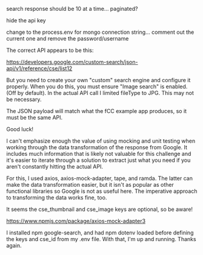 search response should be 10 at a time... paginated?

hide the api key

change to the process.env for mongo connection string... comment out the current one and remove the password/username





The correct API appears to be this:

https://developers.google.com/custom-search/json-api/v1/reference/cse/list12

But you need to create your own "custom" search engine and configure it properly. When you do this, you must ensure "Image search" is enabled. (Off by default). In the actual API call I limited fileType to JPG. This may not be necessary.

The JSON payload will match what the fCC example app produces, so it must be the same API.

Good luck!





I can't emphasize enough the value of using mocking and unit testing when working through the data transformation of the response from Google. It includes much information that is likely not valuable for this challenge and it's easier to iterate through a solution to extract just what you need if you aren't constantly hitting the actual API.

For this, I used axios, axios-mock-adapter, tape, and ramda. The latter can make the data transformation easier, but it isn't as popular as other functional libraries so Google is not as useful here. The imperative approach to transforming the data works fine, too.

It seems the cse_thumbnail and cse_image keys are optional, so be aware!

https://www.npmjs.com/package/axios-mock-adapter3






I installed npm google-search, and had npm dotenv loaded before defining the keys and cse_id from my .env file. With that, I'm up and running. Thanks again.



